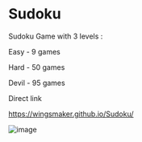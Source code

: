 # Sudoku
Sudoku Game with 3 levels :

Easy - 9 games

Hard - 50 games

Devil - 95 games


Direct link

https://wingsmaker.github.io/Sudoku/

![image](https://github.com/WingsMaker/Sudoku/assets/32192638/b0971fdc-71b4-4eaf-83d5-443535e5d6c8)
